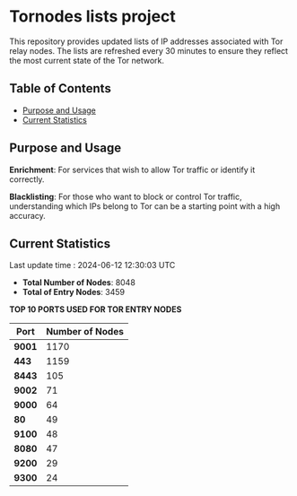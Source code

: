 # Tornodes lists project

This repository provides updated lists of IP addresses associated with Tor relay nodes. The lists are refreshed every 30 minutes to ensure they reflect the most current state of the Tor network.

## Table of Contents

- [Purpose and Usage](#purpose-and-usage)
- [Current Statistics](#current-statistics)


## Purpose and Usage

**Enrichment**: For services that wish to allow Tor traffic or identify it correctly.

**Blacklisting**: For those who want to block or control Tor traffic, understanding which IPs belong to Tor can be a starting point with a high accuracy.

## Current Statistics

Last update time : 2024-06-12 12:30:03 UTC

- **Total Number of Nodes**: 8048
- **Total of Entry Nodes**: 3459

**TOP 10 PORTS USED FOR TOR ENTRY NODES**

| **Port** | **Number of Nodes** |
|------|-----------------|
| **9001**   | 1170  |
| **443**   | 1159  |
| **8443**   | 105  |
| **9002**   | 71  |
| **9000**   | 64  |
| **80**   | 49  |
| **9100**   | 48  |
| **8080**   | 47  |
| **9200**   | 29  |
| **9300**   | 24  |

